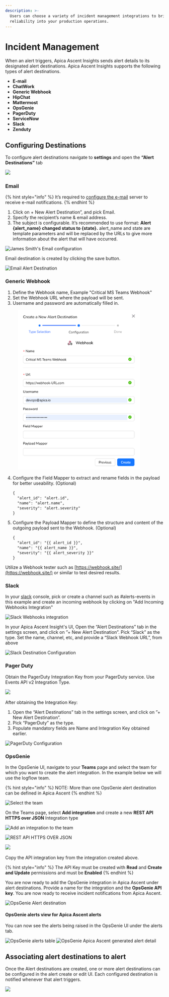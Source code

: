 ```yaml
---
description: >-
  Users can choose a variety of incident management integrations to bring
  reliability into your production operations.
---
```


# Incident Management

When an alert triggers, Apica Ascent Insights sends alert details to its designated alert destinations. Apica Ascent Insights supports the following types of alert destinations.

* **E-mail**
* **ChatWork**
* **Generic Webhook**
* **HipChat**
* **Mattermost**
* **OpsGenie**
* **PagerDuty**
* **ServiceNow**
* **Slack**
* **Zenduty**

## Configuring Destinations

To configure alert destinations navigate to **settings** and open the **“Alert Destinations”** tab

![](<../../.gitbook/assets/Screenshot from 2022-07-04 17-13-01.png>)

### Email <a href="#email" id="email"></a>

{% hint style="info" %}
It’s required to [configure the e-mail](../../logiq-ui-configuration/email-configuration-setup.md) server to receive e-mail notifications.
{% endhint %}

1. Click on + New Alert Destination”, and pick Email.
2. Specify the recipient’s name & email address.
3. The subject is configurable. It’s recommended to use format: **Alert {alert\_name} changed status to {state}.** alert\_name and state are template parameters and will be replaced by the URLs to give more information about the alert that will have occurred.

![James Smith's Email configuration](<../../.gitbook/assets/Screenshot from 2022-07-04 16-45-37.png>)

Email destination is created by clicking the save button.

![Email Alert Destination](<../../.gitbook/assets/Screenshot from 2022-07-04 16-46-00.png>)

### Generic Webhook <a href="#slack" id="slack"></a>

1. Define the Webhook name, Example "Critical MS Teams Webhook"
2. Set the Webhook URL where the payload will be sent.
3. Username and password are automatically filled in.

<figure><img src="../../.gitbook/assets/image.png" alt="" width="388"><figcaption></figcaption></figure>

4.  Configure the Field Mapper to extract and rename fields in the payload for better useability. (Optional)

    ```
    {
      "alert_id": "alert.id",
      "name": "alert.name",
      "severity": "alert.severity"
    }
    ```
5.  Configure the Payload Mapper to define the structure and content of the outgoing payload sent to the Webhook. (Optional)&#x20;

    ```
    {
      "alert_id": "{{ alert_id }}",
      "name": "{{ alert_name }}",
      "severity": "{{ alert_severity }}"
    }
    ```

Utilize a Webhook tester such as [https://webhook.site/](https://webhook.site/) or similar to test desired results.

### Slack <a href="#slack" id="slack"></a>

In your [slack](https://my.slack.com/services/new/incoming-webhook/) console, pick or create a channel such as #alerts-events in this example and create an incoming webhook by clicking on "Add Incoming Webhooks Integration"

![Slack Webhooks integration](<../../.gitbook/assets/Screen Shot 2020-08-11 at 3.10.58 PM.png>)

In your Apica Ascent Insight's UI, Open the “Alert Destinations” tab in the settings screen, and click on ”+ New Alert Destination”. Pick “Slack” as the type. Set the name, channel, etc, and provide a “Slack Webhook URL”, from above

![Slack Destination Configuration](../../.gitbook/assets/slack.png)

### Pager Duty <a href="#pagerduty" id="pagerduty"></a>

Obtain the PagerDuty Integration Key from your PagerDuty service. Use Events API v2 Integration Type.

![](<../../.gitbook/assets/Screen Shot 2020-08-11 at 4.31.41 PM.png>)

After obtaining the Integration Key:

1. Open the “Alert Destinations” tab in the settings screen, and click on ”+ New Alert Destination”.
2. Pick “PagerDuty” as the type.
3. Populate mandatory fields are Name and Integration Key obtained earlier.

![PagerDuty Configuration](<../../.gitbook/assets/Screenshot from 2022-07-04 17-01-18.png>)

### OpsGenie <a href="#opsgenie" id="opsgenie"></a>

In the OpsGenie UI, navigate to your **Teams** page and select the team for which you want to create the alert integration. In the example below we will use the logflow team.

{% hint style="info" %}
NOTE: More than one OpsGenie alert destination can be defined in Apica Ascent
{% endhint %}

![Select the team](<../../.gitbook/assets/Screen Shot 2021-11-16 at 9.17.24 PM.png>)

On the Teams page, select **Add integration** and create a new **REST API HTTPS over JSON** Integration type

![Add an integration to the team](<../../.gitbook/assets/Screen Shot 2021-11-16 at 9.17.38 PM.png>)

![REST API HTTPS OVER JSON](<../../.gitbook/assets/Screen Shot 2021-11-16 at 9.17.53 PM.png>)

![](<../../.gitbook/assets/Screen Shot 2021-11-16 at 9.18.49 PM.png>)

Copy the API integration key from the integration created above.

{% hint style="info" %}
The API Key must be created with **Read** and **Create and Update** permissions and must be **Enabled**
{% endhint %}

You are now ready to add the OpsGenie integration in Apica Ascent under alert destinations. Provide a name for the integration and the **OpsGenie API key**. You are now ready to receive incident notifications from Apica Ascent.

![OpsGenie Alert destination](../../.gitbook/assets/2022-07-04_17-07.png)

#### OpsGenie alerts view for Apica Ascent alerts

You can now see the alerts being raised in the OpsGenie UI under the alerts tab.

![OpsGenie alerts table](<../../.gitbook/assets/Screen Shot 2021-11-16 at 9.22.53 PM.png>) ![OpsGenie Apica Ascent generated alert detail](<../../.gitbook/assets/Screen Shot 2021-11-16 at 9.23.18 PM.png>)

## Associating alert destinations to alert

Once the Alert destinations are created, one or more alert destinations can be configured in the alert create or edit UI. Each configured destination is notified whenever that alert triggers.

![](<../../.gitbook/assets/Screenshot from 2022-07-04 17-08-34.png>)
